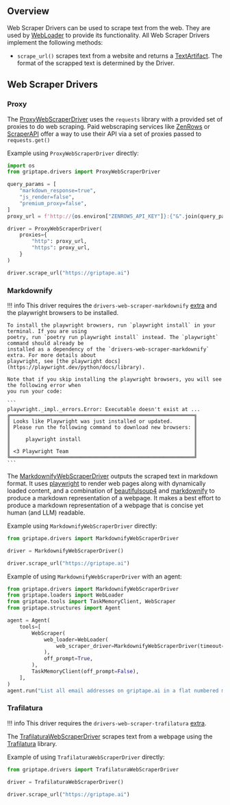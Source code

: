 ## Overview

Web Scraper Drivers can be used to scrape text from the web. They are used by [WebLoader](../../reference/griptape/loaders/web_loader.md) to provide its functionality. All Web Scraper Drivers implement the following methods:

* `scrape_url()` scrapes text from a website and returns a [TextArtifact](../../reference/griptape/artifacts/text_artifact.md). The format of the scrapped text is determined by the Driver.

## Web Scraper Drivers

### Proxy

The [ProxyWebScraperDriver](../../reference/griptape/drivers/web_scraper/proxy_web_scraper_driver.md) uses the `requests` library with a provided set of proxies to do web scraping. Paid webscraping services like [ZenRows](https://www.zenrows.com/) or [ScraperAPI](https://www.scraperapi.com/) offer a way to use their API via a set of proxies passed to `requests.get()`

Example using `ProxyWebScraperDriver` directly:

```python
import os
from griptape.drivers import ProxyWebScraperDriver

query_params = [
    "markdown_response=true",
    "js_render=false",
    "premium_proxy=false",
]
proxy_url = f'http://{os.environ["ZENROWS_API_KEY"]}:{"&".join(query_params)}@proxy.zenrows.com:8001'

driver = ProxyWebScraperDriver(
    proxies={
        "http": proxy_url,
        "https": proxy_url,
    }
)

driver.scrape_url("https://griptape.ai")
```

### Markdownify

!!! info
    This driver requires the `drivers-web-scraper-markdownify` [extra](../index.md#extras) and the
    playwright browsers to be installed.

    To install the playwright browsers, run `playwright install` in your terminal. If you are using
    poetry, run `poetry run playwright install` instead. The `playwright` command should already be
    installed as a dependency of the `drivers-web-scraper-markdownify` extra. For more details about
    playwright, see [the playwright docs](https://playwright.dev/python/docs/library).

    Note that if you skip installing the playwright browsers, you will see the following error when
    you run your code:

    ```
    playwright._impl._errors.Error: Executable doesn't exist at ...
    ╔════════════════════════════════════════════════════════════╗
    ║ Looks like Playwright was just installed or updated.       ║
    ║ Please run the following command to download new browsers: ║
    ║                                                            ║
    ║     playwright install                                     ║
    ║                                                            ║
    ║ <3 Playwright Team                                         ║
    ╚════════════════════════════════════════════════════════════╝
    ```

The [MarkdownifyWebScraperDriver](../../reference/griptape/drivers/web_scraper/markdownify_web_scraper_driver.md) outputs the scraped text in markdown format. It uses [playwright](https://pypi.org/project/playwright/) to render web pages along with dynamically loaded content, and a combination of [beautifulsoup4](https://pypi.org/project/beautifulsoup4/) and [markdownify](https://pypi.org/project/markdownify/) to produce a markdown representation of a webpage. It makes a best effort to produce a markdown representation of a webpage that is concise yet human (and LLM) readable.

Example using `MarkdownifyWebScraperDriver` directly:

```python
from griptape.drivers import MarkdownifyWebScraperDriver

driver = MarkdownifyWebScraperDriver()

driver.scrape_url("https://griptape.ai")
```

Example of using `MarkdownifyWebScraperDriver` with an agent:

```python
from griptape.drivers import MarkdownifyWebScraperDriver
from griptape.loaders import WebLoader
from griptape.tools import TaskMemoryClient, WebScraper
from griptape.structures import Agent

agent = Agent(
    tools=[
        WebScraper(
            web_loader=WebLoader(
                web_scraper_driver=MarkdownifyWebScraperDriver(timeout=1000)
            ),
            off_prompt=True,
        ),
        TaskMemoryClient(off_prompt=False),
    ],
)
agent.run("List all email addresses on griptape.ai in a flat numbered markdown list.")
```

### Trafilatura

!!! info
    This driver requires the `drivers-web-scraper-trafilatura` [extra](../index.md#extras).

The [TrafilaturaWebScraperDriver](../../reference/griptape/drivers/web_scraper/trafilatura_web_scraper_driver.md) scrapes text from a webpage using the [Trafilatura](https://trafilatura.readthedocs.io) library.

Example of using `TrafilaturaWebScraperDriver` directly:

```python
from griptape.drivers import TrafilaturaWebScraperDriver

driver = TrafilaturaWebScraperDriver()

driver.scrape_url("https://griptape.ai")
```
